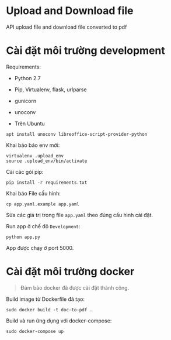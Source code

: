 # Upload and Download file 

API upload file and download file converted to pdf 

# Cài đặt môi trường development

Requirements:
- Python 2.7
- Pip, Virtualenv, flask, urlparse
- gunicorn
- unoconv

- Trên Ubuntu

```
apt install unoconv libreoffice-script-provider-python
```

Khai báo báo env mới:

```
virtualenv .upload_env
source .upload_env/bin/activate
```

Cài các gói pip:

```
pip install -r requirements.txt
```

Khai báo File cấu hình:

```
cp app.yaml.example app.yaml
```

Sửa các giá trị trong file `app.yaml` theo đúng cấu hình cài đặt.


Run app ở chế độ `Development`:

```
python app.py
```

App được chạy ở port 5000.

# Cài đặt môi trường docker 

> Đảm bảo docker đã được cài đặt thành công.

Build image từ Dockerfile đã tạo:

```
sudo docker build -t doc-to-pdf .
```




Build và run ứng dụng với docker-compose:

```
sudo docker-compose up
```

